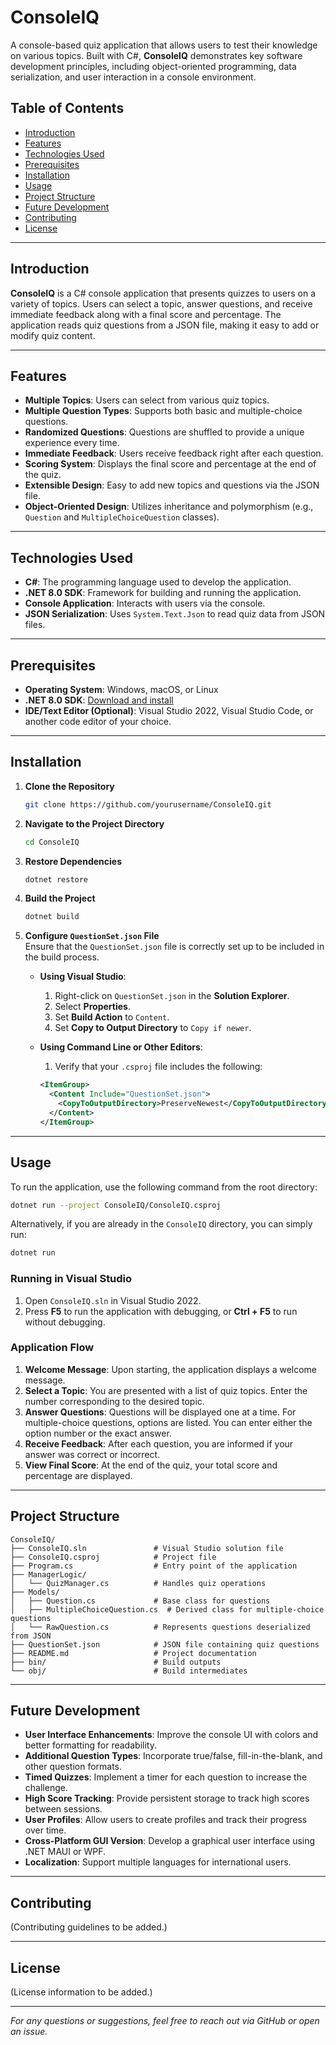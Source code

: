 ﻿# ConsoleIQ

A console-based quiz application that allows users to test their knowledge on various topics. Built with C#, **ConsoleIQ** demonstrates key software development principles, including object-oriented programming, data serialization, and user interaction in a console environment.

## Table of Contents

- [Introduction](#introduction)
- [Features](#features)
- [Technologies Used](#technologies-used)
- [Prerequisites](#prerequisites)
- [Installation](#installation)
- [Usage](#usage)
- [Project Structure](#project-structure)
- [Future Development](#future-development)
- [Contributing](#contributing)
- [License](#license)

---

## Introduction

**ConsoleIQ** is a C# console application that presents quizzes to users on a variety of topics. Users can select a topic, answer questions, and receive immediate feedback along with a final score and percentage. The application reads quiz questions from a JSON file, making it easy to add or modify quiz content.

---

## Features

- **Multiple Topics**: Users can select from various quiz topics.  
- **Multiple Question Types**: Supports both basic and multiple-choice questions.  
- **Randomized Questions**: Questions are shuffled to provide a unique experience every time.  
- **Immediate Feedback**: Users receive feedback right after each question.  
- **Scoring System**: Displays the final score and percentage at the end of the quiz.  
- **Extensible Design**: Easy to add new topics and questions via the JSON file.  
- **Object-Oriented Design**: Utilizes inheritance and polymorphism (e.g., `Question` and `MultipleChoiceQuestion` classes).

---

## Technologies Used

- **C#**: The programming language used to develop the application.  
- **.NET 8.0 SDK**: Framework for building and running the application.  
- **Console Application**: Interacts with users via the console.  
- **JSON Serialization**: Uses `System.Text.Json` to read quiz data from JSON files.

---

## Prerequisites

- **Operating System**: Windows, macOS, or Linux  
- **.NET 8.0 SDK**: [Download and install](https://dotnet.microsoft.com/download/dotnet/8.0)  
- **IDE/Text Editor (Optional)**: Visual Studio 2022, Visual Studio Code, or another code editor of your choice.

---

## Installation

1. **Clone the Repository**  
   ```bash
   git clone https://github.com/yourusername/ConsoleIQ.git
   ```

2. **Navigate to the Project Directory**  
   ```bash
   cd ConsoleIQ
   ```

3. **Restore Dependencies**  
   ```bash
   dotnet restore
   ```

4. **Build the Project**  
   ```bash
   dotnet build
   ```

5. **Configure `QuestionSet.json` File**  
   Ensure that the `QuestionSet.json` file is correctly set up to be included in the build process.

   - **Using Visual Studio**:  
     1. Right-click on `QuestionSet.json` in the **Solution Explorer**.  
     2. Select **Properties**.  
     3. Set **Build Action** to `Content`.  
     4. Set **Copy to Output Directory** to `Copy if newer`.

   - **Using Command Line or Other Editors**:  
     1. Verify that your `.csproj` file includes the following:

       ```xml
       <ItemGroup>
         <Content Include="QuestionSet.json">
           <CopyToOutputDirectory>PreserveNewest</CopyToOutputDirectory>
         </Content>
       </ItemGroup>
       ```

---

## Usage

To run the application, use the following command from the root directory:

```bash
dotnet run --project ConsoleIQ/ConsoleIQ.csproj
```

Alternatively, if you are already in the `ConsoleIQ` directory, you can simply run:

```bash
dotnet run
```

### Running in Visual Studio

1. Open `ConsoleIQ.sln` in Visual Studio 2022.  
2. Press **F5** to run the application with debugging, or **Ctrl + F5** to run without debugging.

### Application Flow

1. **Welcome Message**: Upon starting, the application displays a welcome message.  
2. **Select a Topic**: You are presented with a list of quiz topics. Enter the number corresponding to the desired topic.  
3. **Answer Questions**: Questions will be displayed one at a time. For multiple-choice questions, options are listed. You can enter either the option number or the exact answer.  
4. **Receive Feedback**: After each question, you are informed if your answer was correct or incorrect.  
5. **View Final Score**: At the end of the quiz, your total score and percentage are displayed.

---

## Project Structure

```
ConsoleIQ/
├── ConsoleIQ.sln               # Visual Studio solution file
├── ConsoleIQ.csproj            # Project file
├── Program.cs                  # Entry point of the application
├── ManagerLogic/
│   └── QuizManager.cs          # Handles quiz operations
├── Models/
│   ├── Question.cs             # Base class for questions
│   ├── MultipleChoiceQuestion.cs  # Derived class for multiple-choice questions
│   └── RawQuestion.cs          # Represents questions deserialized from JSON
├── QuestionSet.json            # JSON file containing quiz questions
├── README.md                   # Project documentation
├── bin/                        # Build outputs
└── obj/                        # Build intermediates
```

---

## Future Development

- **User Interface Enhancements**: Improve the console UI with colors and better formatting for readability.  
- **Additional Question Types**: Incorporate true/false, fill-in-the-blank, and other question formats.  
- **Timed Quizzes**: Implement a timer for each question to increase the challenge.  
- **High Score Tracking**: Provide persistent storage to track high scores between sessions.  
- **User Profiles**: Allow users to create profiles and track their progress over time.  
- **Cross-Platform GUI Version**: Develop a graphical user interface using .NET MAUI or WPF.  
- **Localization**: Support multiple languages for international users.

---

## Contributing

(Contributing guidelines to be added.)

---

## License

(License information to be added.)

---

*For any questions or suggestions, feel free to reach out via GitHub or open an issue.*